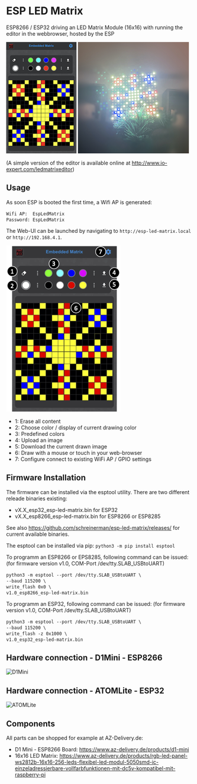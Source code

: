 # ESP LED Matrix

ESP8266 / ESP32 driving an LED Matrix Module (16x16) with running the editor in the webbrowser, hosted by the ESP

![Web UI](doc/thumb/webui.jpg) ![Hardware 1](doc/thumb/16x16matrix.jpg) 

(A simple version of the editor is available online at http://www.io-expert.com/ledmatrixeditor)

## Usage

As soon ESP is booted the first time, a Wifi AP is generated:
```
Wifi AP:  EspLedMatrix
Password: EspLedMatrix
```

The Web-UI can be launched by navigating to `http://esp-led-matrix.local` or `http://192.168.4.1`. 

![Usage](doc/thumb/usage.png) 

- 1: Erase all content
- 2: Choose color / display of current drawing color
- 3: Predefined colors
- 4: Upload an image
- 5: Download the current drawn image
- 6: Draw with a mouse or touch in your web-browser
- 7: Configure connect to existing WiFi AP / GPIO settings


## Firmware Installation

The firmware can be installed via the esptool utility. There are two different releade binaries existing:
- vX.X_esp32_esp-led-matrix.bin for ESP32
- vX.X_esp8266_esp-led-matrix.bin for ESP8266 or ESP8285

See also https://github.com/schreinerman/esp-led-matrix/releases/ for current available binaries.

The esptool can be installed via pip:
```python3 -m pip install esptool```

To programm an ESP8266 or EPS8285, following command can be issued:
(for firmware version v1.0, COM-Port /dev/tty.SLAB_USBtoUART)
```
python3 -m esptool --port /dev/tty.SLAB_USBtoUART \
--baud 115200 \
write_flash 0x0 \
v1.0_esp8266_esp-led-matrix.bin
```

To programm an ESP32, following command can be issued:
(for firmware version v1.0, COM-Port /dev/tty.SLAB_USBtoUART)
```
python3 -m esptool --port /dev/tty.SLAB_USBtoUART \
--baud 115200 \
write_flash -z 0x1000 \
v1.0_esp32_esp-led-matrix.bin
```

## Hardware connection - D1Mini - ESP8266
![D1Mini](doc/d1mini.jpg)

## Hardware connection - ATOMLite - ESP32
![ATOMLite](doc/atomlite.jpg)

## Components

All parts can be shopped for example at AZ-Delivery.de:

- D1 Mini - ESP8266 Board: https://www.az-delivery.de/products/d1-mini
- 16x16 LED Matrix: https://www.az-delivery.de/products/rgb-led-panel-ws2812b-16x16-256-leds-flexibel-led-modul-5050smd-ic-einzeladressierbare-vollfarbfunktionen-mit-dc5v-kompatibel-mit-raspberry-pi
